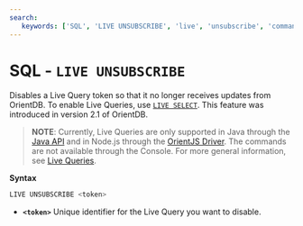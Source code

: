 ```yaml
---
search:
   keywords: ['SQL', 'LIVE UNSUBSCRIBE', 'live', 'unsubscribe', 'command']
---
```


# SQL - `LIVE UNSUBSCRIBE`

Disables a Live Query token so that it no longer receives updates from OrientDB.  To enable Live Queries, use [`LIVE SELECT`](SQL-Live-Select.md).  This feature was introduced in version 2.1 of OrientDB.

>**NOTE**: Currently, Live Queries are only supported in Java through the [Java API](../java/Java-API.md) and in Node.js through the [OrientJS Driver](../orientjs/OrientJS.md).  The commands are not available through the Console.  For more general information, see [Live Queries](../Live-Query.md).

**Syntax**

```sql
LIVE UNSUBSCRIBE <token>
```

- **`<token>`** Unique identifier for the Live Query you want to disable.

